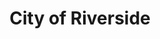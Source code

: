 ---
title: City of Riverside
state: California
description: The data is supplied by the City of Riverside.
logo: https://upload.wikimedia.org/wikipedia/commons/thumb/4/4d/Seal_of_Riverside%2C_California.png/200px-Seal_of_Riverside%2C_California.png
---